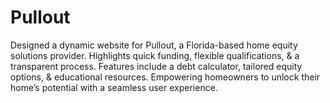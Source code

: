 # Pullout
Designed a dynamic website for Pullout, a Florida-based home equity solutions provider. Highlights quick funding, flexible qualifications, &amp; a transparent process. Features include a debt calculator, tailored equity options, &amp; educational resources. Empowering homeowners to unlock their home’s potential with a seamless user experience. 
